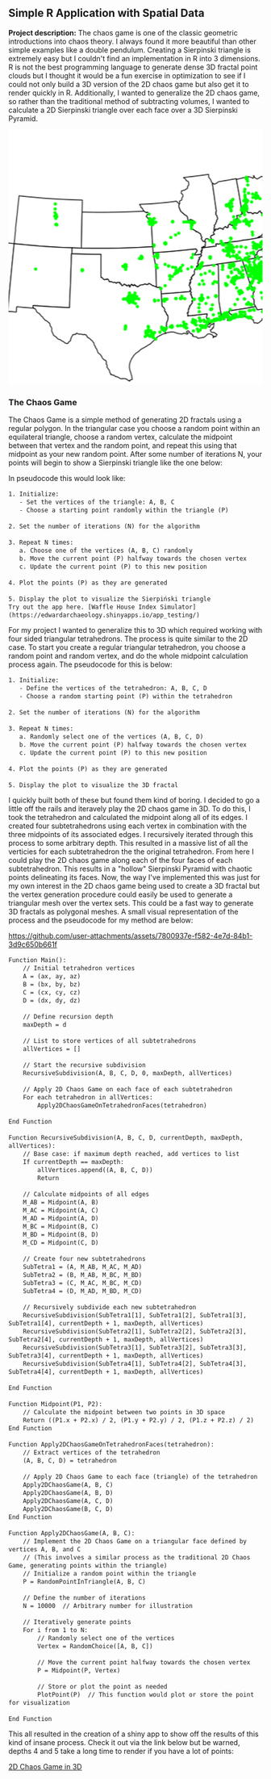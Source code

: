 ## Simple R Application with Spatial Data

**Project description:** The chaos game is one of the classic geometric introductions into chaos theory. I always found it more beautiful than other simple examples like a double pendulum. Creating a Sierpinski triangle is extremely easy but I couldn't find an implementation in R into 3 dimensions. R is not the best programming language to generate dense 3D fractal point clouds but I thought it would be a fun exercise in optimization to see if I could not only build a 3D version of the 2D chaos game but also get it to render quickly in R. Additionally, I wanted to generalize the 2D chaos game, so rather than the traditional method of subtracting volumes, I wanted to calculate a 2D Sierpinski triangle over each face over a 3D Sierpinski Pyramid.

<img src="images/Waffle.gif?raw=true"/>

### The Chaos Game

The Chaos Game is a simple method of generating 2D fractals using a regular polygon. In the triangular case you choose a random point within an equilateral triangle, choose a random vertex, calculate the midpoint between that vertex and the random point, and repeat this using that midpoint as your new random point. After some number of iterations N, your points will begin to show a Sierpinski triangle like the one below:


In pseudocode this would look like:

```
1. Initialize:
   - Set the vertices of the triangle: A, B, C
   - Choose a starting point randomly within the triangle (P)

2. Set the number of iterations (N) for the algorithm

3. Repeat N times:
   a. Choose one of the vertices (A, B, C) randomly
   b. Move the current point (P) halfway towards the chosen vertex
   c. Update the current point (P) to this new position

4. Plot the points (P) as they are generated

5. Display the plot to visualize the Sierpiński triangle
Try out the app here. [Waffle House Index Simulator](https://edwardarchaeology.shinyapps.io/app_testing/)
```

For my project I wanted to generalize this to 3D which required working with four sided triangular tetrahedrons. The process is quite similar to the 2D case. To start you create a regular triangular tetrahedron, you choose a random point and random vertex, and do the whole midpoint calculation process again. The pseudocode for this is below: 

```
1. Initialize:
   - Define the vertices of the tetrahedron: A, B, C, D
   - Choose a random starting point (P) within the tetrahedron

2. Set the number of iterations (N) for the algorithm

3. Repeat N times:
   a. Randomly select one of the vertices (A, B, C, D)
   b. Move the current point (P) halfway towards the chosen vertex
   c. Update the current point (P) to this new position

4. Plot the points (P) as they are generated

5. Display the plot to visualize the 3D fractal
```

I quickly built both of these but found them kind of boring. I decided to go a little off the rails and iteravely play the 2D chaos game in 3D. To do this, I took the tetrahedron and calculated the midpoint along all of its edges. I created four subtetrahedrons using each vertex in combination with the three midpoints of its associated edges. I recursively iterated through this process to some arbitrary depth. This resulted in a massive list of all the verticies for each subtetrahedron the the original tetrahedron. From here I could play the 2D chaos game along each of the four faces of each subtetrahedron. This results in a "hollow" Sierpinski Pyramid with chaotic points delineating its faces. Now, the way I've implemented this was just for my own interest in the 2D chaos game being used to create a 3D fractal but the vertex generation procedure could easily be used to generate a triangular mesh over the vertex sets. This could be a fast way to generate 3D fractals as polygonal meshes. A small visual representation of the process and the pseudocode for my method are below:

https://github.com/user-attachments/assets/7800937e-f582-4e7d-84b1-3d9c650b661f

```
Function Main():
    // Initial tetrahedron vertices
    A = (ax, ay, az)
    B = (bx, by, bz)
    C = (cx, cy, cz)
    D = (dx, dy, dz)
    
    // Define recursion depth
    maxDepth = d
    
    // List to store vertices of all subtetrahedrons
    allVertices = []

    // Start the recursive subdivision
    RecursiveSubdivision(A, B, C, D, 0, maxDepth, allVertices)
    
    // Apply 2D Chaos Game on each face of each subtetrahedron
    For each tetrahedron in allVertices:
        Apply2DChaosGameOnTetrahedronFaces(tetrahedron)
    
End Function

Function RecursiveSubdivision(A, B, C, D, currentDepth, maxDepth, allVertices):
    // Base case: if maximum depth reached, add vertices to list
    If currentDepth == maxDepth:
        allVertices.append((A, B, C, D))
        Return
    
    // Calculate midpoints of all edges
    M_AB = Midpoint(A, B)
    M_AC = Midpoint(A, C)
    M_AD = Midpoint(A, D)
    M_BC = Midpoint(B, C)
    M_BD = Midpoint(B, D)
    M_CD = Midpoint(C, D)
    
    // Create four new subtetrahedrons
    SubTetra1 = (A, M_AB, M_AC, M_AD)
    SubTetra2 = (B, M_AB, M_BC, M_BD)
    SubTetra3 = (C, M_AC, M_BC, M_CD)
    SubTetra4 = (D, M_AD, M_BD, M_CD)
    
    // Recursively subdivide each new subtetrahedron
    RecursiveSubdivision(SubTetra1[1], SubTetra1[2], SubTetra1[3], SubTetra1[4], currentDepth + 1, maxDepth, allVertices)
    RecursiveSubdivision(SubTetra2[1], SubTetra2[2], SubTetra2[3], SubTetra2[4], currentDepth + 1, maxDepth, allVertices)
    RecursiveSubdivision(SubTetra3[1], SubTetra3[2], SubTetra3[3], SubTetra3[4], currentDepth + 1, maxDepth, allVertices)
    RecursiveSubdivision(SubTetra4[1], SubTetra4[2], SubTetra4[3], SubTetra4[4], currentDepth + 1, maxDepth, allVertices)

End Function

Function Midpoint(P1, P2):
    // Calculate the midpoint between two points in 3D space
    Return ((P1.x + P2.x) / 2, (P1.y + P2.y) / 2, (P1.z + P2.z) / 2)
End Function

Function Apply2DChaosGameOnTetrahedronFaces(tetrahedron):
    // Extract vertices of the tetrahedron
    (A, B, C, D) = tetrahedron
    
    // Apply 2D Chaos Game to each face (triangle) of the tetrahedron
    Apply2DChaosGame(A, B, C)
    Apply2DChaosGame(A, B, D)
    Apply2DChaosGame(A, C, D)
    Apply2DChaosGame(B, C, D)
End Function

Function Apply2DChaosGame(A, B, C):
    // Implement the 2D Chaos Game on a triangular face defined by vertices A, B, and C
    // (This involves a similar process as the traditional 2D Chaos Game, generating points within the triangle)
    // Initialize a random point within the triangle
    P = RandomPointInTriangle(A, B, C)
    
    // Define the number of iterations
    N = 10000  // Arbitrary number for illustration
    
    // Iteratively generate points
    For i from 1 to N:
        // Randomly select one of the vertices
        Vertex = RandomChoice([A, B, C])
        
        // Move the current point halfway towards the chosen vertex
        P = Midpoint(P, Vertex)
        
        // Store or plot the point as needed
        PlotPoint(P)  // This function would plot or store the point for visualization
    
End Function
```

This all resulted in the creation of a shiny app to show off the results of this kind of insane process. Check it out via the link below but be warned, depths 4 and 5 take a long time to render if you have a lot of points:

[2D Chaos Game in 3D](https://edwardarchaeology.shinyapps.io/3DChaosGameApp/)
